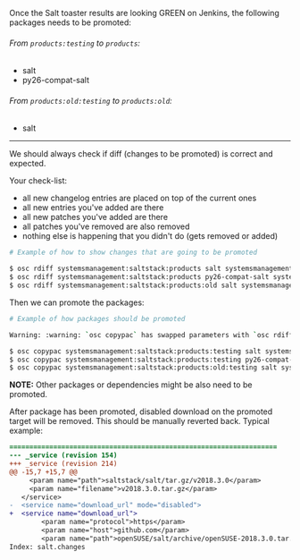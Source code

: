 Once the Salt toaster results are looking GREEN on Jenkins, the following packages needs to be promoted:

###### From `products:testing` to `products`:
  - salt
  - py26-compat-salt

###### From `products:old:testing` to `products:old`:
  - salt

----

We should always check if diff (changes to be promoted) is correct and expected.

Your check-list:

- all new changelog entries are placed on top of the current ones
- all new entries you've added are there
- all new patches you've added are there
- all patches you've removed are also removed
- nothing else is happening that you didn't do (gets removed or added)


```bash
# Example of how to show changes that are going to be promoted

$ osc rdiff systemsmanagement:saltstack:products salt systemsmanagement:saltstack:products:testing
$ osc rdiff systemsmanagement:saltstack:products py26-compat-salt systemsmanagement:saltstack:products:testing
$ osc rdiff systemsmanagement:saltstack:products:old salt systemsmanagement:saltstack:products:old:testing
```

Then we can promote the packages:

```bash
# Example of how packages should be promoted

Warning: :warning: `osc copypac` has swapped parameters with `osc rdiff`, so do not just replace `rdiff` with `copypac`!!! :warning: 

$ osc copypac systemsmanagement:saltstack:products:testing salt systemsmanagement:saltstack:products
$ osc copypac systemsmanagement:saltstack:products:testing py26-compat-salt systemsmanagement:saltstack:products
$ osc copypac systemsmanagement:saltstack:products:old:testing salt systemsmanagement:saltstack:products:old
```

**NOTE:** Other packages or dependencies might be also need to be promoted.


After package has been promoted, disabled download on the promoted target will be removed. This should be manually reverted back. Typical example:

```diff
===================================================================
--- _service (revision 154)
+++ _service (revision 214)
@@ -15,7 +15,7 @@
     <param name="path">saltstack/salt/tar.gz/v2018.3.0</param>
     <param name="filename">v2018.3.0.tar.gz</param>
   </service>
-  <service name="download_url" mode="disabled">
+  <service name="download_url">
        <param name="protocol">https</param>
        <param name="host">github.com</param>
        <param name="path">openSUSE/salt/archive/openSUSE-2018.3.0.tar.gz</param>
Index: salt.changes
```
